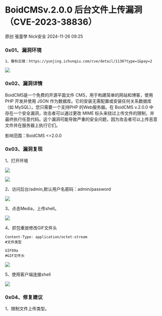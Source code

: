 #  BoidCMSv.2.0.0 后台文件上传漏洞（CVE-2023-38836）   
原创 張童學  Nick安全   2024-11-26 09:25  
  
### 0x01、漏洞环境  
```
1、春秋云镜：https://yunjing.ichunqiu.com/cve/detail/1130?type=1&pay=2
```  
  
![](https://mmbiz.qpic.cn/sz_mmbiz_png/iauPABibqVzA7cQ7ly2vChLeiaribv3zJibDHeQyMpPPc0QiamFiblpDHpMv7Oq7faPlrSNa306CNt1WAMZV12DwFKrWw/640?wx_fmt=png&from=appmsg "")  
### 0x02、漏洞详情  
  
BoidCMS是一个免费的开源平面文件 CMS，用于构建简单的网站和博客，使用 PHP 开发并使用 JSON 作为数据库。它的安装无需配置或安装任何关系数据库（如 MySQL）。您只需要一个支持PHP 的Web服务器。在 BoidCMS v.2.0.0 中存在一个安全漏洞，攻击者可以通过更改 MIME 标头来绕过上传文件的限制，并最终执行任意代码。这个漏洞可能导致严重的安全问题，因为攻击者可以上传恶意文件并在服务器上执行它们。  
  
影响范围：BoidCMS <=2.0.0  
### 0x03、漏洞复现  
  
1、打开环境  
  
![](https://mmbiz.qpic.cn/sz_mmbiz_png/iauPABibqVzA7cQ7ly2vChLeiaribv3zJibDHAliaCbDgIQhjvI0HEkzcEn3ICMRGL42fmoJ2UVg0N7ib5JwROxgUAmzQ/640?wx_fmt=png&from=appmsg "")  
  
![](https://mmbiz.qpic.cn/sz_mmbiz_png/iauPABibqVzA7cQ7ly2vChLeiaribv3zJibDHEiaDibmde4UGrLRibE4hIIDoKQ7EceoBZ3qGkswQbicpCGCzdQwicdZcDEg/640?wx_fmt=png&from=appmsg "")  
  
2、访问后台/admin,默认用户名密码：admin/password  
  
![](https://mmbiz.qpic.cn/sz_mmbiz_png/iauPABibqVzA7cQ7ly2vChLeiaribv3zJibDHibGQnV3o3uEDUTuAKTVj2aE7D3x52kDawCSEr1iauRdJ9gj1cngcpNBw/640?wx_fmt=png&from=appmsg "")  
  
3、点击Media，上传shell。  
  
![](https://mmbiz.qpic.cn/sz_mmbiz_png/iauPABibqVzA7cQ7ly2vChLeiaribv3zJibDHxYK2boSsxjwic0Y1ibwUEFqSjWTVibF4B9raFMm1ynibLdu3yARHYNmlVQ/640?wx_fmt=png&from=appmsg "")  
  
4、抓包重放修改GIF文件头  
```
Content-Type: application/octet-stream   
#文件类型
```  
```
GIF89a                                  
#GIF文件头
```  
  
![](https://mmbiz.qpic.cn/sz_mmbiz_png/iauPABibqVzA7cQ7ly2vChLeiaribv3zJibDHTicDPgOyPUYHvpcYSh5WmLPibWtzEJWmWNibL5N6Y67c6Z5eoyluI9lCw/640?wx_fmt=png&from=appmsg "")  
  
5、使用客户端连接shell  
  
![](https://mmbiz.qpic.cn/sz_mmbiz_png/iauPABibqVzA7cQ7ly2vChLeiaribv3zJibDH0O8JOTNkdjL7Go5r0e0dG6jSibWxGqIoSnibUc6WNO4Mq1icn0AY9YGtg/640?wx_fmt=png&from=appmsg "")  
  
### 0x04、修复建议  
  
1、限制文件上传类型。  
  
  
